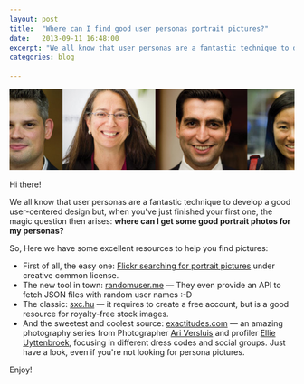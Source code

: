```yaml
---
layout: post
title:  "Where can I find good user personas portrait pictures?"
date:   2013-09-11 16:48:00
excerpt: "We all know that user personas are a fantastic technique to develop a good user-centered design but when you've"
categories: blog

---
```


<p><img class="full-width-image" src="/images/face_photos_for_user_experience_personas.jpg" /></p>

Hi there!

We all know that user personas are a fantastic technique to develop a good user-centered design but, when you've just finished your first one, the magic question then arises: **where can I get some good portrait photos for my personas?**

So, Here we have some excellent resources to help you find pictures:

* First of all, the easy one: [Flickr searching for portrait pictures](http://www.flickr.com/search/?q=portrait&l=commderiv&ct=0&mt=all&adv=1) under creative common license.
* The new tool in town: [randomuser.me](http://randomuser.me/) — They even provide an API to fetch JSON files with random user names :-D
* The classic: [sxc.hu](http://www.sxc.hu/) — it requires to create a free account, but is a good resource for royalty-free stock images.
* And the sweetest and coolest source: [exactitudes.com](http://www.exactitudes.com) — an amazing photography series from Photographer [Ari Versluis](http://www.ariversluis.com) and profiler [Ellie Uyttenbroek](http://v2.nl/archive/people/ellie-uyttenbroek), focusing in different dress codes and social groups. Just have a look, even if you're not looking for persona pictures.

Enjoy!
